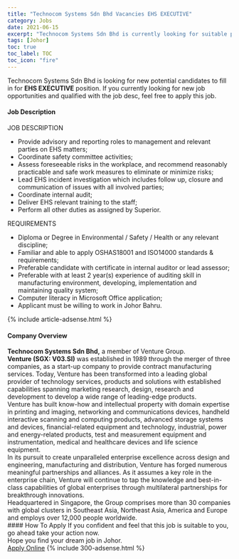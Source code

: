 ```yaml
---
title: "Technocom Systems Sdn Bhd Vacancies EHS EXECUTIVE" 
category: Jobs 
date: 2021-06-15 
excerpt: "Technocom Systems Sdn Bhd is currently looking for suitable person to fill in the EHS EXECUTIVE which based in Johor" 
tags: [Johor] 
toc: true 
toc_label: TOC 
toc_icon: "fire" 
--- 
```


<p>Technocom Systems Sdn Bhd is looking for new potential candidates to fill in for <b>EHS EXECUTIVE</b> position. If you currently looking for new job opportunities and qualified with the job desc, feel free to apply this job.
</p><div><div><h4>Job Description</h4></div><div><div><span><div><div>JOB DESCRIPTION</div><ul><li>Provide advisory and reporting roles to management and relevant parties on EHS matters;</li><li>Coordinate safety committee activities;</li><li>Assess foreseeable risks in the workplace, and recommend reasonably practicable and safe work measures to eliminate or minimize risks;</li><li>Lead EHS incident investigation which includes follow up, closure and communication of issues with all involved parties;</li><li>Coordinate internal audit;</li><li>Deliver EHS relevant training to the staff;</li><li>Perform all other duties as assigned by Superior.</li></ul><div>REQUIREMENTS</div><ul><li>Diploma or Degree in Environmental / Safety / Health or any relevant discipline;</li><li>Familiar and able to apply OSHAS18001 and ISO14000 standards &amp; requirements;</li><li>Preferable candidate with certificate in internal auditor or lead assessor;</li><li>Preferable with at least 2 year(s) experience of auditing skill in manufacturing environment, developing, implementation and maintaining quality system;</li><li>Computer literacy in Microsoft Office application;</li><li>Applicant must be willing to work in Johor Bahru.</li></ul></div></span></div></div></div> 
{% include article-adsense.html %} 
<div><div><h4>Company Overview</h4></div><div><div><span><div><div>
<strong>Technocom Systems Sdn Bhd,</strong> a member of Venture Group.</div>
<div>
<div>
<strong>Venture (SGX: V03.SI)</strong> was established in 1989 through the merger of three companies, as a start-up company to provide contract manufacturing services. Today, Venture has been transformed into a leading global provider of technology services, products and solutions with established capabilities spanning marketing research, design, research and development to develop a wide range of leading-edge products.</div>
<div>
		Venture has built know-how and intellectual property with domain expertise in printing and imaging, networking and communications devices, handheld interactive scanning and computing products, advanced storage systems and devices, financial-related equipment and technology, industrial, power and energy-related products, test and measurement equipment and instrumentation, medical and healthcare devices and life science equipment.</div>
<div>
		In its pursuit to create unparalleled enterprise excellence across design and engineering, manufacturing and distribution, Venture has forged numerous meaningful partnerships and alliances. As it assumes a key role in the enterprise chain, Venture will continue to tap the knowledge and best-in-class capabilities of global enterprises through multilateral partnerships for breakthrough innovations.</div>
<div>
		Headquartered in Singapore, the Group comprises more than 30 companies with global clusters in Southeast Asia, Northeast Asia, America and Europe and employs over 12,000 people worldwide.</div>
</div></div></span></div></div></div> 
#### How To Apply 
If you confident and feel that this job is suitable to you, go ahead take your action now. <br/> 
Hope you find your dream job in Johor. <br/> 
<a href="https://www.jobstreet.com.my/en/job/ehs-executive-4590752?jobId=jobstreet-my-job-4590752&" class="btn btn--info" target="_blank" rel="nofollow noopenner">Apply Online</a> 
{% include 300-adsense.html %} 